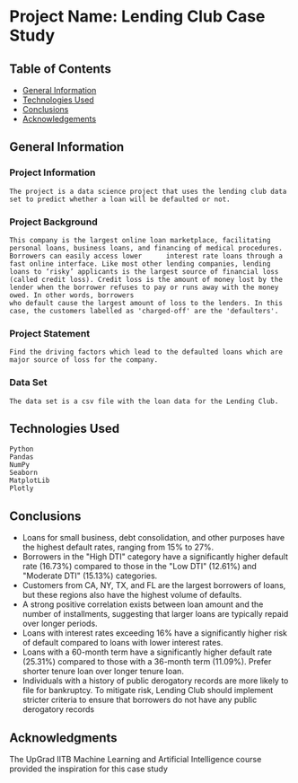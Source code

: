 # Project Name: Lending Club Case Study

##  Table of Contents
* [General Information](##GeneralInformation)
* [Technologies Used](##TechnologiesUsed)
* [Conclusions](##Conclusions)
* [Acknowledgements](##Acknowledgements)

## General Information
  ### Project Information
    The project is a data science project that uses the lending club data set to predict whether a loan will be defaulted or not.

  ### Project Background
    This company is the largest online loan marketplace, facilitating personal loans, business loans, and financing of medical procedures. Borrowers can easily access lower      interest rate loans through a fast online interface. Like most other lending companies, lending loans to ‘risky’ applicants is the largest source of financial loss   
    (called credit loss). Credit loss is the amount of money lost by the lender when the borrower refuses to pay or runs away with the money owed. In other words, borrowers 
    who default cause the largest amount of loss to the lenders. In this case, the customers labelled as 'charged-off' are the 'defaulters'.

  ### Project Statement
    Find the driving factors which lead to the defaulted loans which are major source of loss for the company.

  ### Data Set
    The data set is a csv file with the loan data for the Lending Club.

## Technologies Used
    Python
    Pandas
    NumPy
    Seaborn
    MatplotLib
    Plotly

## Conclusions
  * Loans for small business, debt consolidation, and other purposes have the highest default rates, ranging from 15% to 27%.
  * Borrowers in the "High DTI" category have a significantly higher default rate (16.73%) compared to those in the "Low DTI" (12.61%) and "Moderate DTI" (15.13%) categories.
  * Customers from CA, NY, TX, and FL are the largest borrowers of loans, but these regions also have the highest volume of defaults.
  * A strong positive correlation exists between loan amount and the number of installments, suggesting that larger loans are typically repaid over longer periods.
  * Loans with interest rates exceeding 16% have a significantly higher risk of default compared to loans with lower interest rates.
  * Loans with a 60-month term have a significantly higher default rate (25.31%) compared to those with a 36-month term (11.09%). Prefer shorter tenure loan over longer
    tenure loan.
  * Individuals with a history of public derogatory records are more likely to file for bankruptcy. To mitigate risk, Lending Club should implement stricter criteria
    to ensure that borrowers do not have any public derogatory records

## Acknowledgments
  The UpGrad IITB Machine Learning and Artificial Intelligence course provided the inspiration for this case study

